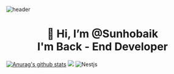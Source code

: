 ![header](https://capsule-render.vercel.app/api?type=wave&color=auto&height=300&section=header&text=Preferbaik&fontSize=70&desc=Back%20End%20Developer)

<div align=center><h1>👋 Hi, I’m @Sunhobaik <br> I'm Back - End Developer </h1></div>

[![Anurag's github stats](https://github-readme-stats.vercel.app/api?username=preferbaik)](https://github.com/anuraghazra/github-readme-stats)
<img src="https://img.shields.io/badge/HTML-E34F26?style=flat-square&logo=HTML5&logoColor=white"/>
![Nestjs](https://img.shields.io/badge/rust-black.svg?logo=nestjs&logoColor=white&style=for-the-badge)
